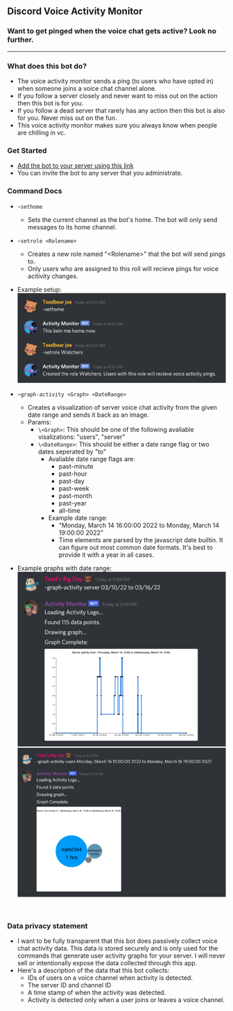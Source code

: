## Discord Voice Activity Monitor

### Want to get pinged when the voice chat gets active? Look no further.

<hr>

### What does this bot do?
* The voice activity monitor sends a ping (to users who have opted in) when someone joins a voice chat channel alone.
* If you follow a server closely and never want to miss out on the action then this bot is for you.
* If you follow a dead server that rarely has any action then this bot is also for you. Never miss out on the fun.
* This voice activity monitor makes sure you always know when people are chilling in vc.


### Get Started
* [Add the bot to your server using this link](https://discord.com/api/oauth2/authorize?client_id=720779074129231894&permissions=369306688&scope=bot)
* You can invite the bot to any server that you administrate.


### Command Docs 
* ```~sethome```
  * Sets the current channel as the bot's home. The bot will only send messages to its home channel.

* ```~setrole <Rolename>```
  * Creates a new role named "\<Rolename>" that the bot will send pings to.
  * Only users who are assigned to this roll will recieve pings for voice acitivity changes.

* Example setup:
  <br>
  ![setup image](./images/setup-img.png)

* ```~graph-activity <Graph> <DateRange>```
  * Creates a visualization of server voice chat activity from the given date range and sends it back as an image.
  * Params:
    * ```\<Graph>```: This should be one of the following avaliable visalizations: "users", "server"
    * ```\<DateRange>```: This should be either a date range flag or two dates seperated by "to"
      * Avaliable date range flags are:
        * past-minute
        * past-hour
        * past-day
        * past-week
        * past-month
        * past-year
        * all-time
      * Example date range:
        * "Monday, March 14 16:00:00 2022 to Monday, March 14 19:00:00 2022"
        * Time elements are parsed by the javascript date builtin. It can figure out most common date formats. It's best to provide it with a year in all cases.

* Example graphs with date range:
  <br>
  ![setup image](./images/server-graph-image.png)
  <br>
  ![setup image](./images/user-graph-image.png)
    
<br>

### Data privacy statement
* I want to be fully transparent that this bot does passively collect voice chat activity data. This data is stored securely and is only used for the commands that generate user activity graphs for your server. I will never sell or intentionally expose the data collected through this app.
* Here's a description of the data that this bot collects: 
  * IDs of users on a voice channel when activity is detected.
  * The server ID and channel ID
  * A time stamp of when the activity was detected.
  * Activity is detected only when a user joins or leaves a voice channel.